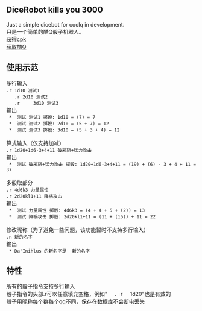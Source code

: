 DiceRobot kills you 3000
-----
Just a simple dicebot for coolq in development.<br> 
只是一个简单的酷Q骰子机器人。<br> 
[获得cpk](https://github.com/decterous/CoolQDicebot/releases/latest)<br> 
[获取酷Q](https://cqp.cc/)<br> 

使用示范
-----
多行输入<br>
`.r 1d10 测试1`<br> 
`   .r 2d10 测试2`<br> 
`   .r     3d10 测试3`<br> 
输出<br> 
` *  测试 测试1 掷骰: 1d10 = (7) = 7`<br> 
` *  测试 测试2 掷骰: 2d10 = (5 + 7) = 12`<br> 
` *  测试 测试3 掷骰: 3d10 = (5 + 3 + 4) = 12`<br> 
<br> 
算式输入（仅支持加减）<br> 
`.r 1d20+1d6-3+4+11 破邪斩+猛力攻击`<br> 
输出<br> 
` *  测试 破邪斩+猛力攻击 掷骰: 1d20+1d6-3+4+11 = (19) + (6) - 3 + 4 + 11 = 37`<br> 
<br> 
多骰取部分<br> 
`.r 4d6k3 力量属性`<br> 
`.r 2d20kl1+11 降祸攻击`<br> 
输出<br> 
` *  测试 力量属性 掷骰: 4d6k3 = (4 + 4 + 5 + (2)) = 13`<br> 
` *  测试 降祸攻击 掷骰: 2d20kl1+11 = (11 + (15)) + 11 = 22`<br> 
<br> 
修改昵称（为了避免一些问题，该功能暂时不支持多行输入）<br> 
`.n 新的名字`<br> 
输出<br> 
` * Da'Inihlus 的新名字是  新的名字`<br> 

特性
-----
所有的骰子指令支持多行输入<br> 
骰子指令的头部.r可以任意填充空格，例如"      .    r     1d20"也是有效的<br> 
骰子用昵称每个群每个qq不同，保存在数据库不会断电丢失<br> 
